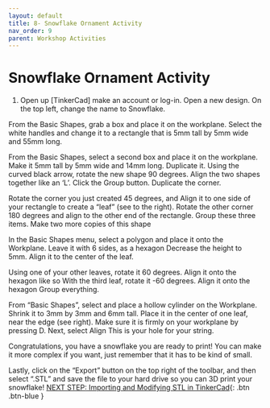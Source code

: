 ```yaml
---
layout: default
title: 8- Snowflake Ornament Activity
nav_order: 9
parent: Workshop Activities
---
```

# Snowflake Ornament Activity
1. Open up [TinkerCad] make an account or log-in. Open a new design. On the top left, change the name to Snowflake.

From the Basic Shapes, grab a box and place it on the workplane. 
Select the white handles and change it to a rectangle that is 5mm tall by 5mm wide and 55mm long.












From the Basic Shapes, select a second box and place it on the workplane.
Make it 5mm tall by 5mm wide and 14mm long. 
Duplicate it. Using the curved black arrow, rotate the new shape 90 degrees.
Align the two shapes together like an ‘L’. 
Click the Group button. 
Duplicate the corner. 









Rotate the corner you just created 45 degrees, and Align it to one side of your rectangle to create a “leaf” (see to the right). 
Rotate the other corner 180 degrees and align to the other end of the rectangle. 
Group these three items.
Make two more copies of this shape




In the Basic Shapes menu, select a polygon and place it onto the Workplane. 
Leave it with 6 sides, as a hexagon
Decrease the height to 5mm. 
Align it to the center of the leaf. 














Using one of your other leaves, rotate it 60 degrees. Align it onto the hexagon like so
With the third leaf, rotate it -60 degrees. Align it onto the hexagon
Group everything.


From “Basic Shapes”, select and place a hollow cylinder on the Workplane. 
Shrink it to 3mm by 3mm and 6mm tall. 
Place it in the center of one leaf, near the edge (see right). 
Make sure it is firmly on your workplane by pressing D. Next, select Align
This is your hole for your string.








Congratulations, you have a snowflake you are ready to print! You can make it more complex if you want, just remember that it has to be kind of small.

Lastly, click on the “Export” button on the top right of the toolbar, and then select “.STL” and save the file to your hard drive so you can 3D print your snowflake!
[NEXT STEP: Importing and Modifying STL in TinkerCad](importing-modifying-stl.html){: .btn .btn-blue }

